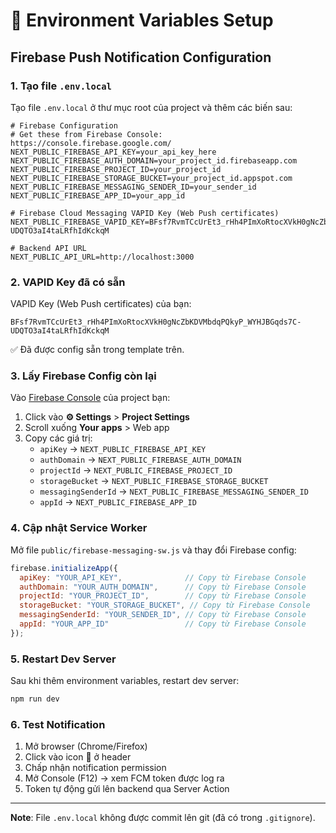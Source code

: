# 🔐 Environment Variables Setup

## Firebase Push Notification Configuration

### 1. Tạo file `.env.local`

Tạo file `.env.local` ở thư mục root của project và thêm các biến sau:

```env
# Firebase Configuration
# Get these from Firebase Console: https://console.firebase.google.com/
NEXT_PUBLIC_FIREBASE_API_KEY=your_api_key_here
NEXT_PUBLIC_FIREBASE_AUTH_DOMAIN=your_project_id.firebaseapp.com
NEXT_PUBLIC_FIREBASE_PROJECT_ID=your_project_id
NEXT_PUBLIC_FIREBASE_STORAGE_BUCKET=your_project_id.appspot.com
NEXT_PUBLIC_FIREBASE_MESSAGING_SENDER_ID=your_sender_id
NEXT_PUBLIC_FIREBASE_APP_ID=your_app_id

# Firebase Cloud Messaging VAPID Key (Web Push certificates)
NEXT_PUBLIC_FIREBASE_VAPID_KEY=BFsf7RvmTCcUrEt3_rHh4PImXoRtocXVkH0gNcZbKDVMbdqPQkyP_WYHJBGqds7C-UDQTO3aI4taLRfhIdKckqM

# Backend API URL
NEXT_PUBLIC_API_URL=http://localhost:3000
```

### 2. VAPID Key đã có sẵn

VAPID Key (Web Push certificates) của bạn:
```
BFsf7RvmTCcUrEt3_rHh4PImXoRtocXVkH0gNcZbKDVMbdqPQkyP_WYHJBGqds7C-UDQTO3aI4taLRfhIdKckqM
```

✅ Đã được config sẵn trong template trên.

### 3. Lấy Firebase Config còn lại

Vào [Firebase Console](https://console.firebase.google.com/) của project bạn:

1. Click vào **⚙️ Settings** > **Project Settings**
2. Scroll xuống **Your apps** > Web app
3. Copy các giá trị:
   - `apiKey` → `NEXT_PUBLIC_FIREBASE_API_KEY`
   - `authDomain` → `NEXT_PUBLIC_FIREBASE_AUTH_DOMAIN`
   - `projectId` → `NEXT_PUBLIC_FIREBASE_PROJECT_ID`
   - `storageBucket` → `NEXT_PUBLIC_FIREBASE_STORAGE_BUCKET`
   - `messagingSenderId` → `NEXT_PUBLIC_FIREBASE_MESSAGING_SENDER_ID`
   - `appId` → `NEXT_PUBLIC_FIREBASE_APP_ID`

### 4. Cập nhật Service Worker

Mở file `public/firebase-messaging-sw.js` và thay đổi Firebase config:

```javascript
firebase.initializeApp({
  apiKey: "YOUR_API_KEY",              // Copy từ Firebase Console
  authDomain: "YOUR_AUTH_DOMAIN",      // Copy từ Firebase Console
  projectId: "YOUR_PROJECT_ID",        // Copy từ Firebase Console
  storageBucket: "YOUR_STORAGE_BUCKET", // Copy từ Firebase Console
  messagingSenderId: "YOUR_SENDER_ID", // Copy từ Firebase Console
  appId: "YOUR_APP_ID"                 // Copy từ Firebase Console
});
```

### 5. Restart Dev Server

Sau khi thêm environment variables, restart dev server:

```bash
npm run dev
```

### 6. Test Notification

1. Mở browser (Chrome/Firefox)
2. Click vào icon 🔔 ở header
3. Chấp nhận notification permission
4. Mở Console (F12) → xem FCM token được log ra
5. Token tự động gửi lên backend qua Server Action

---

**Note**: File `.env.local` không được commit lên git (đã có trong `.gitignore`).

